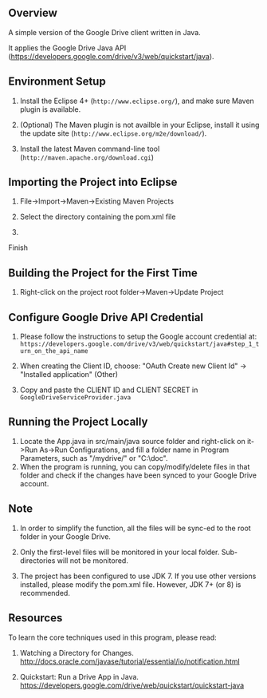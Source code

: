 Overview
--------

A simple version of the Google Drive client written in Java.

It applies the Google Drive Java API (https://developers.google.com/drive/v3/web/quickstart/java).

Environment Setup
-----------------


1. Install the Eclipse 4+ (`http://www.eclipse.org/`), and make sure Maven plugin is available.

2. (Optional) The Maven plugin is not availble in your Eclipse, install it using the update site (`http://www.eclipse.org/m2e/download/`).

3. Install the latest Maven command-line tool (`http://maven.apache.org/download.cgi`)


Importing the Project into Eclipse
----------------------------------------


1. File->Import->Maven->Existing Maven Projects

2. Select the directory containing the pom.xml file
3. 
Finish

Building the Project for the First Time
----------------------------------------

1. Right-click on the project root folder->Maven->Update Project

Configure 
Google Drive API Credential
----------------------------------------


1. Please follow the instructions to setup the Google account credential at: `https://developers.google.com/drive/v3/web/quickstart/java#step_1_turn_on_the_api_name`

2. When creating the Client ID, choose: "OAuth Create new Client Id" -> "Installed application" (Other)

3. Copy and paste the CLIENT ID and CLIENT SECRET in `GoogleDriveServiceProvider.java`


Running the Project Locally
----------------------------------------

1. Locate the App.java in src/main/java source folder and right-click on it->Run As->Run Configurations, and fill a folder name in Program Parameters, such as "/mydrive/" or "C:\doc\".
2. When the program is running, you can copy/modify/delete files in that folder and check if the changes have been synced to your Google Drive account.

Note
----------------------------------------
1. In order to simplify the function, all the files will be sync-ed to the root folder in your Google Drive.

2. Only the first-level files will be monitored in your local folder. Sub-directories will not be monitored.

3. The project has been configured to use JDK 7. If you use other versions installed, please modify the pom.xml file. However, JDK 7+ (or 8) is recommended.

Resources
----------------------------------------
To learn the core techniques used in this program, please read:


1. Watching a Directory for Changes. http://docs.oracle.com/javase/tutorial/essential/io/notification.html

2. Quickstart: Run a Drive App in Java. https://developers.google.com/drive/web/quickstart/quickstart-java
